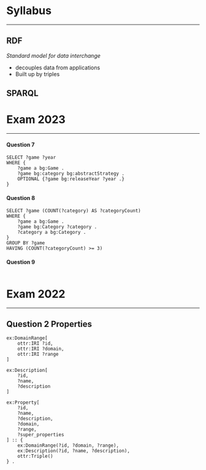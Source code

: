 
# Syllabus
---

## RDF
_Standard model for data interchange_
* decouples data from applications
* Built up by triples

## SPARQL


# Exam 2023
---
#### Question 7
```SPARQL
SELECT ?game ?year
WHERE {
	?game a bg:Game .
	?game bg:category bg:abstractStrategy .
	OPTIONAL {?game bg:releaseYear ?year .}
}
```

#### Question 8
```SPARQL
SELECT ?game (COUNT(?category) AS ?categoryCount)
WHERE {
	?game a bg:Game .
	?game bg:Category ?category .
	?category a bg:Category .
}
GROUP BY ?game
HAVING (COUNT(?categoryCount) >= 3)

```

#### Question 9
```SPARQL

```


# Exam 2022
---

## Question 2 Properties

```OTTR
ex:DomainRange[
	ottr:IRI ?id,
	ottr:IRI ?domain,
	ottr:IRI ?range
]

ex:Description[
	?id,
	?name,
	?description
]

ex:Property[
	?id,
	?name,
	?description,
	?domain,
	?range,
	?super_properties
] :: {
	ex:DomainRange(?id, ?domain, ?range),
	ex:Description(?id, ?name, ?description),
	ottr:Triple()
} .

```

